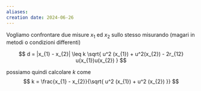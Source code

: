 ```yaml
---
aliases: 
creation date: 2024-06-26
---
```


Vogliamo confrontare due misure $x_{1}$ ed $x_{2}$ sullo stesso misurando (magari in metodi o condizioni differenti)

$$ d = |x_{1} - x_{2}| \leq k \sqrt{ u^2 (x_{1}) + u^2(x_{2}) - 2r_{12} u(x_{1})u(x_{2}) } $$

possiamo quindi calcolare $k$ come
$$ k = \frac{x_{1} - x_{2}}{\sqrt{ u^2 (x_{1}) + u^2 (x_{2}) }} $$